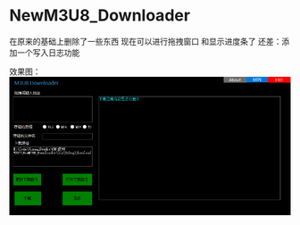 # NewM3U8_Downloader
在原来的基础上删除了一些东西
现在可以进行拖拽窗口 和显示进度条了
还差：添加一个写入日志功能

效果图：
![images](https://github.com/liangpu597/NewM3U8_Downloader/blob/master/Images/demo.png)
